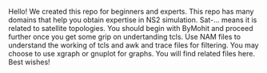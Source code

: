 Hello!
We created this repo for beginners and experts. 
This repo has many domains that help you obtain expertise in NS2 simulation. 
Sat-... means it is related to satellite topologies. 
You should begin with ByMohit and proceed further once you get some grip on undertanding tcls. 
Use NAM files to understand the working of tcls and awk and trace files for filtering.
You may choose to use xgraph or gnuplot for graphs. You will find related files here. 
Best wishes!
